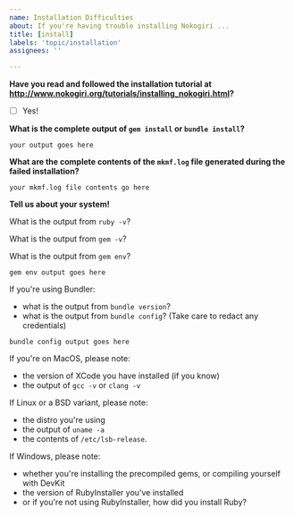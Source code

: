 ```yaml
---
name: Installation Difficulties
about: If you're having trouble installing Nokogiri ...
title: [install] 
labels: 'topic/installation'
assignees: ''

---
```


**Have you read and followed the installation tutorial at http://www.nokogiri.org/tutorials/installing_nokogiri.html?**

- [ ] Yes!


**What is the complete output of `gem install` or `bundle install`?**

<!-- Please make sure to escape the file contents with triple-backticks. -->

```
your output goes here
```


**What are the complete contents of the `mkmf.log` file generated during the failed installation?**

<!-- Please make sure to escape the file contents with triple-backticks. -->

```
your mkmf.log file contents go here
```


**Tell us about your system!**

What is the output from `ruby -v`?

What is the output from `gem -v`?

What is the output from `gem env`?

```
gem env output goes here
```


If you're using Bundler:
- what is the output from `bundle version`?
- what is the output from `bundle config`? (Take care to redact any credentials)

```
bundle config output goes here
```

If you're on MacOS, please note:
- the version of XCode you have installed (if you know)
- the output of `gcc -v` or `clang -v`

If Linux or a BSD variant, please note:
- the distro you're using
- the output of `uname -a`
- the contents of `/etc/lsb-release`.

If Windows, please note:
- whether you're installing the precompiled gems, or compiling yourself with DevKit
- the version of RubyInstaller you've installed
- or if you're not using RubyInstaller, how did you install Ruby?
